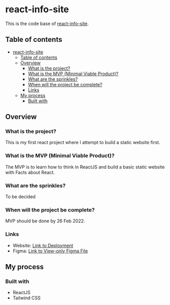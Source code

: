 # react-info-site

This is the code base of [react-info-site](#).

## Table of contents

- [react-info-site](#react-info-site)
  - [Table of contents](#table-of-contents)
  - [Overview](#overview)
    - [What is the project?](#what-is-the-project)
    - [What is the MVP (Minimal Viable Product)?](#what-is-the-mvp-minimal-viable-product)
    - [What are the sprinkles?](#what-are-the-sprinkles)
    - [When will the project be complete?](#when-will-the-project-be-complete)
    - [Links](#links)
  - [My process](#my-process)
    - [Built with](#built-with)

## Overview

### What is the project?

This is my first react project where I attempt to build a static website first.

### What is the MVP (Minimal Viable Product)?

The MVP is to learn how to think in ReactJS and build a basic static website with Facts about React.

### What are the sprinkles?

To be decided

### When will the project be complete?

MVP should be done by 26 Feb 2022.

### Links

- Website: [Link to Deployment](#)
- Figma: [Link to View-only Figma File](https://www.figma.com/file/5OE65gGoe2bncdOFwCiJel/ReactFacts-(Scrimba)?node-id=0%3A1)

## My process

### Built with

- ReactJS
- Tailwind CSS